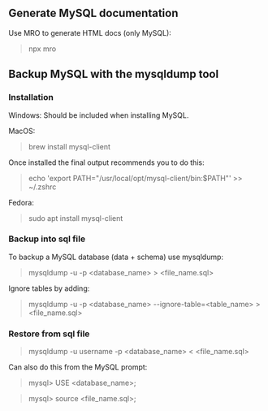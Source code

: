 

## Generate MySQL documentation

Use MRO to generate HTML docs (only MySQL):

> npx mro



## Backup MySQL with the mysqldump tool

### Installation

Windows: Should be included when installing MySQL.

MacOS:

> brew install mysql-client

Once installed the final output recommends you to do this:

> echo 'export PATH="/usr/local/opt/mysql-client/bin:$PATH"' >> ~/.zshrc

Fedora:

> sudo apt install mysql-client

### Backup into sql file

To backup a MySQL database (data + schema) use mysqldump:

> mysqldump -u <username> -p <database_name> > <file_name.sql>

Ignore tables by adding: 

> mysqldump -u <username> -p <database_name> --ignore-table=<table_name> > <file_name.sql>

### Restore from sql file

> mysqldump -u username -p <database_name> < <file_name.sql>

Can also do this from the MySQL prompt:

> mysql> USE <database_name>;

> mysql> source <file_name.sql>;
